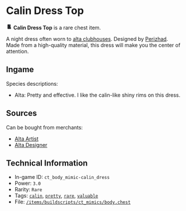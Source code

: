 # Calin Dress Top

<img src="https://raw.githubusercontent.com/Ceterai/Enternia/main/items/armors/alta/tier6/ceterai/legwear/icon.png" alt="Calin Dress Top icon" loading="lazy" height=16px width="auto" /> **Calin Dress Top** is a rare chest item.

A night dress often worn to [alta clubhouses](https://ceterai.github.io/MyEnternia/Wiki/altaclubhouses). Designed by [Perizhad](https://ceterai.github.io/MyEnternia/Wiki/Perizhad).  
Made from a high-quality material, this dress will make you the center of attention.

## Ingame

Species descriptions:

- Alta: Pretty and effective. I like the calin-like shiny rims on this dress.

## Sources

Can be bought from merchants:

- [Alta Artist](https://ceterai.github.io/MyEnternia/Wiki/AltaArtist)
- [Alta Designer](https://ceterai.github.io/MyEnternia/Wiki/AltaDesigner)

## Technical Information

- In-game ID: `ct_body_mimic-calin_dress`
- Power: `3.0`
- Rarity: `Rare`
- Tags: [`calin`](https://ceterai.github.io/MyEnternia/Wiki/Tags/Calin), [`pretty`](https://ceterai.github.io/MyEnternia/Wiki/Tags/Pretty), [`rare`](https://ceterai.github.io/MyEnternia/Wiki/Tags/Rare), [`valuable`](https://ceterai.github.io/MyEnternia/Wiki/Tags/Valuable)
- File: [`/items/buildscripts/ct_mimics/body.chest`](https://github.com/Ceterai/Enternia/blob/main/items/buildscripts/ct_mimics/body.chest)
